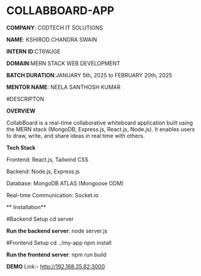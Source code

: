 # COLLABBOARD-APP

**COMPANY**: CODTECH IT SOLUTIONS

**NAME**: KSHIROD CHANDRA SWAIN

**INTERN ID**:CT6WJGE

**DOMAIN**:MERN STACK WEB DEVELOPMENT

**BATCH DURATION**:JANUARY 5th, 2025 to FEBRUARY 20th, 2025

**MENTOR NAME**: NEELA SANTHOSH KUMAR

#DESCRIPTON

**OVERVIEW**

CollabBoard is a real-time collaborative whiteboard application built using the MERN stack (MongoDB, Express.js, React.js, Node.js). It enables users to draw, write, and share ideas in real time with others.

**Tech Stack**

Frontend: React.js, Tailwind CSS

Backend: Node.js, Express.js

Database: MongoDB ATLAS (Mongoose ODM)

Real-time Communication: Socket.io

** Installation**

#Backend Setup
cd server

**Run the backend server**:
node server.js

#Frontend Setup
cd ../my-app
npm install

**Run the frontend server**:
npm run build

**DEMO**
Link:-  http://192.168.35.82:3000
